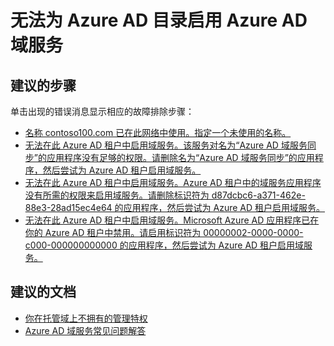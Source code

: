 <properties
    pageTitle="Unable to enable Azure AD Domain Services for your Azure AD Directory"
    description="Azure AD 域服务"
    service="microsoft.aad"
    resource="Microsoft_AAD_DomainServices"
    authors="arluca"
    selfHelpType="resource"
    displayOrder="100"
    cloudEnvironments="public"
/>


# <a name="unable-to-enable-azure-ad-domain-services-for-your-azure-ad-directory"></a>无法为 Azure AD 目录启用 Azure AD 域服务

## <a name="recommended-steps"></a>**建议的步骤**
单击出现的错误消息显示相应的故障排除步骤：

*    [名称 contoso100.com 已在此网络中使用。指定一个未使用的名称。](https://docs.microsoft.com/azure/active-directory-domain-services/active-directory-ds-troubleshooting#domain-name-conflict)
*    [无法在此 Azure AD 租户中启用域服务。该服务对名为“Azure AD 域服务同步”的应用程序没有足够的权限。请删除名为“Azure AD 域服务同步”的应用程序，然后尝试为 Azure AD 租户启用域服务。](https://docs.microsoft.com/azure/active-directory-domain-services/active-directory-ds-troubleshooting#inadequate-permissions)
*    [无法在此 Azure AD 租户中启用域服务。Azure AD 租户中的域服务应用程序没有所需的权限来启用域服务。请删除标识符为 d87dcbc6-a371-462e-88e3-28ad15ec4e64 的应用程序，然后尝试为 Azure AD 租户启用域服务。](https://docs.microsoft.com/azure/active-directory-domain-services/active-directory-ds-troubleshooting#invalid-configuration)
*    [无法在此 Azure AD 租户中启用域服务。Microsoft Azure AD 应用程序已在你的 Azure AD 租户中禁用。请启用标识符为 00000002-0000-0000-c000-000000000000 的应用程序，然后尝试为 Azure AD 租户启用域服务。](https://docs.microsoft.com/azure/active-directory-domain-services/active-directory-ds-troubleshooting#microsoft-graph-disabled.)

## <a name="recommended-documents"></a>**建议的文档**
* [你在托管域上不拥有的管理特权](https://docs.microsoft.com/azure/active-directory-domain-services/active-directory-ds-admin-guide-administer-domain#administrative-privileges-you-do-not-have-on-a-managed-domain)
* [Azure AD 域服务常见问题解答](https://docs.microsoft.com/azure/active-directory-domain-services/active-directory-ds-faqs)

